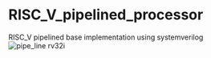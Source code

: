 # RISC_V_pipelined_processor
RISC_V pipelined base implementation using systemverilog
![pipe_line rv32i](https://github.com/humayunsiraj123/RISC_V_pipeline/assets/58903281/56f91255-b7bd-4a34-8497-3b288c9b00bc)
